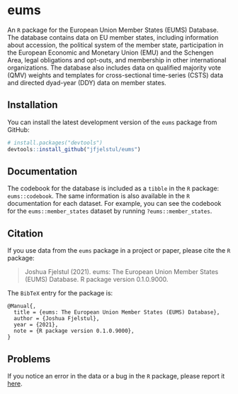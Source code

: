 # eums

An `R` package for the European Union Member States (EUMS) Database. The database contains data on EU member states, including information about accession, the political system of the member state, participation in the European Economic and Monetary Union (EMU) and the Schengen Area, legal obligations and opt-outs, and membership in other international organizations. The database also includes data on qualified majority vote (QMV) weights and templates for cross-sectional time-series (CSTS) data and directed dyad-year (DDY) data on member states. 

## Installation

You can install the latest development version of the `eums` package from GitHub:

```r
# install.packages("devtools")
devtools::install_github("jfjelstul/eums")
```

## Documentation

The codebook for the database is included as a `tibble` in the `R` package: `eums::codebook`. The same information is also available in the `R` documentation for each dataset. For example, you can see the codebook for the `eums::member_states` dataset by running `?eums::member_states`.

## Citation

If you use data from the `eums` package in a project or paper, please cite the `R` package:

> Joshua Fjelstul (2021). eums: The European Union Member States (EUMS) Database. R package version 0.1.0.9000.

The `BibTeX` entry for the package is:

```
@Manual{,
  title = {eums: The European Union Member States (EUMS) Database},
  author = {Joshua Fjelstul},
  year = {2021},
  note = {R package version 0.1.0.9000},
}
```

## Problems

If you notice an error in the data or a bug in the `R` package, please report it [here](https://github.com/jfjelstul/eums/issues).
